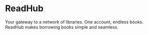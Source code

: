 # ReadHub
Your gateway to a network of libraries. One account, endless books. ReadHub makes borrowing books simple and seamless.
